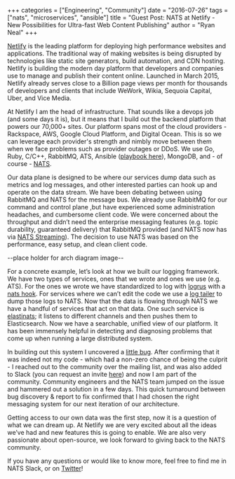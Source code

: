 +++
categories = ["Engineering", "Community"]
date = "2016-07-26"
tags = ["nats", "microservices", "ansible"]
title = "Guest Post: NATS at Netlify - New Possibilities for Ultra-fast Web Content Publishing"
author = "Ryan Neal"
+++

[Netlify](http://www.netlify.com) is the leading platform for deploying high performance websites and applications. The traditional way of making websites is being disrupted by technologies like static site generators, build automation, and CDN hosting. Netlify is building the modern day platform that developers and companies use to manage and publish their content online. Launched in March 2015, Netlify already serves close to a Billion page views per month for thousands of developers and clients that include WeWork, Wikia, Sequoia Capital, Uber, and Vice Media.

At Netlify I am the head of infrastructure. That sounds like a devops job (and some days it is), but it means that I build out the backend platform that powers our 70,000+ sites. Our platform spans most of the cloud providers - Rackspace, AWS, Google Cloud Platform, and Digital Ocean. This is so we can leverage each provider's strength and nimbly move between them when we face problems such as provider outages or DDoS. We use Go, Ruby, C/C++, RabbitMQ, ATS, Ansible ([playbook here](https://github.com/rybit/nats_ansible)), MongoDB, and - of course - [NATS](http://www.nats.io).


Our data plane is designed to be where our services dump data such as metrics and log messages, and other interested parties can hook up and operate on the data stream. We have been debating between using RabbitMQ and NATS for the message bus. We already use RabbitMQ for our command and control plane ,but have experienced some administration headaches, and cumbersome client code. We were concerned about the throughput and didn’t need the enterprise messaging features (e.g. topic durability, guaranteed delivery) that RabbitMQ provided (and NATS now has via [NATS Streaming](http://www.nats.io/documentation/streaming/nats-streaming-intro/)). The decision to use NATS was based on the performance, easy setup, and clean client code.

--place holder for arch diagram image--

For a concrete example, let’s look at how we built our logging framework. We have two types of services, ones that we wrote and ones we use (e.g. ATS). For the ones we wrote we have standardized to log with [logrus](https://github.com/Sirupsen/logrus) with a [nats hook](https://github.com/netlify/messaging/blob/master/nats_logrus_hook.go). For services where we can’t edit the code we use a [log tailer](https://github.com/netlify/streamer) to dump those logs to NATS. Now that the data is flowing through NATS we have a handful of services that act on that data. One such service is [elastinats](https://github.com/netlify/elastinats); it listens to different channels and then pushes them to Elasticsearch. Now we have a searchable, unified view of our platform. It has been immensely helpful in detecting and diagnosing problems that come up when running a large distributed system.

In building out this system I uncovered a [little bug](https://github.com/nats-io/nats/issues/193). After confirming that it was indeed not my code - which had a non-zero chance of being the culprit - I reached out to the community over the mailing list, and was also added to Slack (you can request an invite [here](http://www.nats.io/community/)) and now I am part of the community. Community engineers and the NATS team jumped on the issue and hammered out a solution in a few days. This quick turnaround between bug discovery & report to fix confirmed that I had chosen the right messaging system for our next iteration of our architecture.

Getting access to our own data was the first step, now it is a question of what we can dream up. At Netlify we are very excited about all the ideas we’ve had and new features this is going to enable. We are also very passionate about open-source, we look forward to giving back to the NATS community.

If you have any questions or would like to know more, feel free to find me in NATS Slack, or on [Twitter](https://twitter.com/ry_boflavin)!
